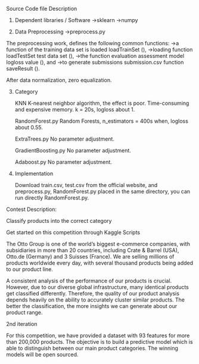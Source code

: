 Source Code file Description

1. Dependent libraries / Software
		->sklearn
		->numpy
		
2. Data Preprocessing 
		->preprocess.py

The preprocessing work, defines the following common functions: 
		->a function of the training data set is loaded loadTrainSet (), 
		->loading function loadTestSet test data set (), 
		->the function evaluation assessment model logloss value (), and
		->to generate submissions submission.csv function saveResult ().

After data normalization, zero equalization.

3. Category

	KNN
	K-nearest neighbor algorithm, the effect is poor. Time-consuming and expensive memory. k = 20s, logloss about 1. 

	RandomForest.py
	Random Forests, n_estimators = 400s when, logloss about 0.55.

	ExtraTrees.py
	No parameter adjustment.

	GradientBoosting.py
	No parameter adjustment.

	Adaboost.py
	No parameter adjustment.

4. Implementation

	Download train.csv, test.csv from the official website, and preprocess.py, RandomForest.py placed in the same directory, you can run directly RandomForest.py.


	
	
	
	
Contest Description:

Classify products into the correct category

Get started on this competition through Kaggle Scripts

The Otto Group is one of the world’s biggest e-commerce companies, with subsidiaries in more than 20 countries, including Crate & Barrel (USA), Otto.de (Germany) and 3 Suisses (France). We are selling millions of products worldwide every day, with several thousand products being added to our product line.

A consistent analysis of the performance of our products is crucial. However, due to our diverse global infrastructure, many identical products get classified differently. Therefore, the quality of our product analysis depends heavily on the ability to accurately cluster similar products. The better the classification, the more insights we can generate about our product range.

2nd iteration

For this competition, we have provided a dataset with 93 features for more than 200,000 products. The objective is to build a predictive model which is able to distinguish between our main product categories. The winning models will be open sourced.

